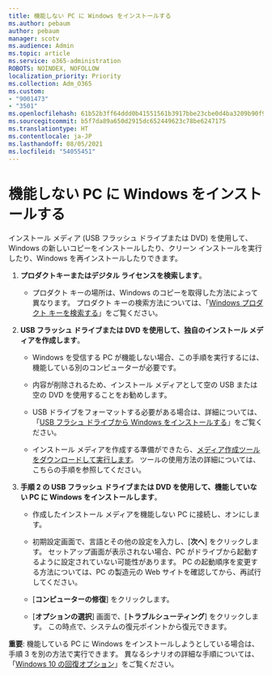 ```yaml
---
title: 機能しない PC に Windows をインストールする
ms.author: pebaum
author: pebaum
manager: scotv
ms.audience: Admin
ms.topic: article
ms.service: o365-administration
ROBOTS: NOINDEX, NOFOLLOW
localization_priority: Priority
ms.collection: Adm_O365
ms.custom:
- "9001473"
- "3501"
ms.openlocfilehash: 61b52b3ff64ddd0b41551561b3917bbe23cbe0d4ba3209b90f9079bef2c18225
ms.sourcegitcommit: b5f7da89a650d2915dc652449623c78be6247175
ms.translationtype: HT
ms.contentlocale: ja-JP
ms.lasthandoff: 08/05/2021
ms.locfileid: "54055451"
---
```

# <a name="install-windows-on-a-nonfunctional-pc"></a>機能しない PC に Windows をインストールする

インストール メディア (USB フラッシュ ドライブまたは DVD) を使用して、Windows の新しいコピーをインストールしたり、クリーン インストールを実行したり、Windows を再インストールしたりできます。

1. **プロダクトキーまたはデジタル ライセンスを検索します**。

    - プロダクト キーの場所は、Windows のコピーを取得した方法によって異なります。 プロダクト キーの検索方法については、「[Windows プロダクト キーを検索する](https://support.microsoft.com/help/10749/windows-10-find-product-key)」をご覧ください。 

2. **USB フラッシュ ドライブまたは DVD を使用して、独自のインストール メディアを作成します**。

    - Windows を受信する PC が機能しない場合、この手順を実行するには、機能している別のコンピューターが必要です。

    - 内容が削除されるため、インストール メディアとして空の USB または空の DVD を使用することをお勧めします。

    - USB ドライブをフォーマットする必要がある場合は、詳細については、「[USB フラシュ ドライブから Windows をインストールする](https://docs.microsoft.com/windows-hardware/manufacture/desktop/install-windows-from-a-usb-flash-drive)」をご覧ください。

    - インストール メディアを作成する準備ができたら、[メディア作成ツールをダウンロードして実行します](https://www.microsoft.com/software-download/windows10)。 ツールの使用方法の詳細については、こちらの手順を参照してください。

3. **手順 2 の USB フラッシュ ドライブまたは DVD を使用して、機能していない PC に Windows をインストールします**。

    - 作成したインストール メディアを機能しない PC に接続し、オンにします。

    - 初期設定画面で、言語とその他の設定を入力し、[**次へ**] をクリックします。 セットアップ画面が表示されない場合、PC がドライブから起動するように設定されていない可能性があります。 PC の起動順序を変更する方法については、PC の製造元の Web サイトを確認してから、再試行してください。

    - [**コンピューターの修復**] をクリックします。

    - [**オプションの選択**] 画面で、[**トラブルシューティング**] をクリックします。 この時点で、システムの復元ポイントから復元できます。

**重要**: 機能している PC に Windows をインストールしようとしている場合は、手順 3 を別の方法で実行できます。 異なるシナリオの詳細な手順については、「[Windows 10 の回復オプション](https://support.microsoft.com/help/12415/windows-10-recovery-options)」をご覧ください。
